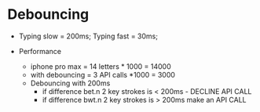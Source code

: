 # Debouncing

- Typing slow = 200ms; Typing fast = 30ms;

- Performance
  - iphone pro max = 14 letters \* 1000 = 14000
  - with debouncing = 3 API calls \*1000 = 3000
  - Debouncing with 200ms
    - if difference bet.n 2 key strokes is < 200ms - DECLINE API CALL
    - if difference bwt.n 2 key strokes is > 200ms make an API CALL
